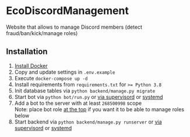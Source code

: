 # EcoDiscordManagement

Website that allows to manage Discord members (detect fraud/ban/kick/manage roles)


## Installation
1. [Install Docker](https://docs.docker.com/engine/install/ubuntu/)
2. Copy and update settings in `.env.example`
3. Execute `docker-compose up -d`
4. Install requirements from `requirements.txt` for `>= Python 3.8`
5. Init database tables via `python backend/manage.py migrate`
6. Start bot via `python bot/run.py` or [via supervisord](http://supervisord.org/) or [systemd](https://es.wikipedia.org/wiki/Systemd)
7. Add a bot to the server with at least `268500998` scope  
Note: place bot role [at the top](https://medium.com/the-discord-path/the-perfect-hierarchy-order-6bb6b4a0cda3) if you want it to be able to manage roles below
8. Start backend via `python backend/manage.py runserver` or [via supervisord](http://supervisord.org/) or [systemd](https://es.wikipedia.org/wiki/Systemd)
